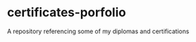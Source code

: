 # certificates-porfolio
A repository referencing some of my diplomas and certifications
<!-- <img src="udemy/langchain.jpg" alt="Italian Trulli">
<img src="udemy/google_llm.jpg" alt="Italian Trulli"> -->

